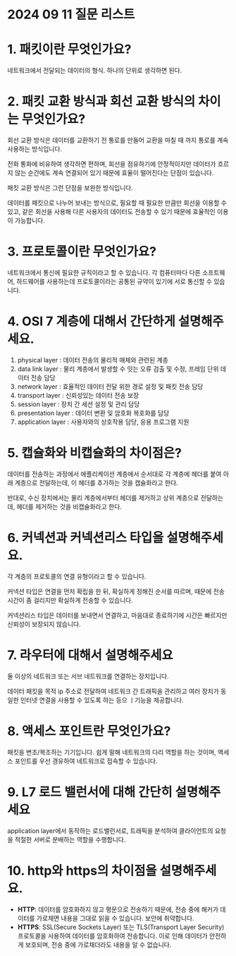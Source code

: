 # 2024 09 11 질문 리스트

# 1. 패킷이란 무엇인가요?

네트워크에서 전달되는 데이터의 형식. 하나의 단위로 생각하면 된다.

# 2. 패킷 교환 방식과 회선 교환 방식의 차이는 무엇인가요?

회선 교환 방식은 데이터를 교환하기 전 통로를 만들어 교환을 마칠 때 까지 통로를 계속 사용하는 방식입니다.

전화 통화에 비유하여 생각하면 편하며, 회선을 점유하기에 안정적이지만 데이터가 흐르지 않는 순간에도 계속 연결되어 있기 때문에 효율이 떨어진다는 단점이 있습니다.

패킷 교환 방식은 그런 단점을 보완한 방식입니다.

데이터를 패킷으로 나누어 보내는 방식으로, 필요할 때 필요한 만큼만 회선을 이용할 수 있고, 같은 회선을 사용해 다른 사용자의 데이터도 전송할 수 있기 때문에 효율적인 이용이 가능합니다.

# 3. 프로토콜이란 무엇인가요?

네트워크에서 통신에 필요한 규칙이라고 할 수 있습니다. 각 컴퓨터마다 다른 소프트웨어, 하드웨어를 사용하는데 프로토콜이라는 공통된 규약이 있기에 서로 통신할 수 있습니다.

# 4. OSI 7 계층에 대해서 간단하게 설명해주세요.

1. physical layer : 데이터 전송의 물리적 매체와 관련된 계층
2. data link layer : 물리 계층에서 발생할 수 잇는 오류 검출 및 수정, 프레임 단위 데이터 전송 담당
3. network layer : 효율적인 데이터 전달 위한 경로 설정 및 패킷 전송 담당
4. transport layer : 신뢰성있는 데이터 전송 보장
5. session layer : 장치 간 세션 설정 및 관리 담당
6. presentation layer : 데이터 변환 및 암호화 복호화를 담당
7. application layer : 사용자와의 상호작용 담당, 응용 프로그램 지원

# 5. 캡슐화와 비캡슐화의 차이점은?

데이터를 전송하는 과정에서 애플리케이션 계층에서 순서대로 각 계층에 헤더를 붙여 아래 계층으로 전달하는데, 이 헤더를 추가하는 것을 캡슐화라고 한다.

반대로, 수신 장치에서는 물리 계층에서부터 헤더를 제거하고 상위 계층으로 전달하는데, 헤더를 제거하는 것을 비캡슐화라고 한다.

# 6. 커넥션과 커넥션리스 타입을 설명해주세요.

각 계층의 프로토콜의 연결 유형이라고 할 수 있습니다.

커넥션 타입은 연결을 먼저 확립을 한 뒤, 확실하게 정해진 순서를 따르며, 때문에 전송 시간이 좀 걸리지만 확실하게 전송할 수 있습니다.

커넥션리스 타입은 데이터를 보내면서 연결하고, 마음대로 종료하기에 시간은 빠르지만 신뢰성이 보장되지 않습니다.

# 7. 라우터에 대해서 설명해주세요

둘 이상의 네트워크 또는 서브 네트워크를 연결하는 장치입니다.

데이터 패킷을 목적 ip 주소로 전달하여 네트워크 간 트래픽을 관리하고 여러 장치가 동일한 인터넷 연결을 사용할 수 있도록 하는 등으 ㅣ기능을 제공합니다.

# 8. 액세스 포인트란 무엇인가요?

패킷을 변조/복조하는 기기입니다. 쉽게 말해 네트워크의 다리 역할을 하는 것이며, 액세스 포인트를 우선 경유하여 네트워크로 접속할 수 있습니다.

# 9. L7 로드 밸런서에 대해 간단히 설명해주세요

application layer에서 동작하는 로드밸런서로, 트래픽을 분석하여 클라이언트의 요청을 적절한 서버로 분배하는 역할을 수행합니다.

# 10. http와 https의 차이점을 설명해주세요.

- **HTTP**: 데이터를 암호화하지 않고 평문으로 전송하기 때문에, 전송 중에 해커가 데이터를 가로채면 내용을 그대로 읽을 수 있습니다. 보안에 취약합니다.
- **HTTPS**: SSL(Secure Sockets Layer) 또는 TLS(Transport Layer Security) 프로토콜을 사용하여 데이터를 암호화하여 전송합니다. 이로 인해 데이터가 안전하게 보호되며, 전송 중에 가로채더라도 내용을 알 수 없습니다.